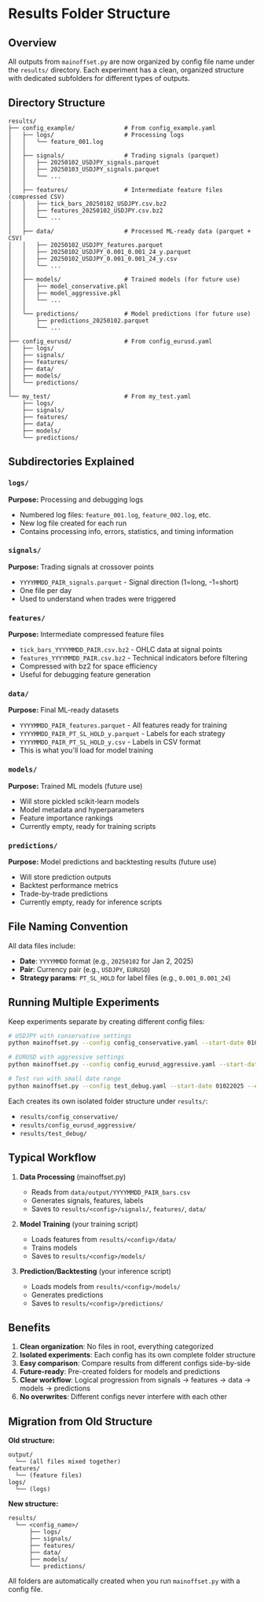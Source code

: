 # Results Folder Structure

## Overview

All outputs from `mainoffset.py` are now organized by config file name under the `results/` directory. Each experiment has a clean, organized structure with dedicated subfolders for different types of outputs.

## Directory Structure

```
results/
├── config_example/              # From config_example.yaml
│   ├── logs/                    # Processing logs
│   │   └── feature_001.log
│   │
│   ├── signals/                 # Trading signals (parquet)
│   │   ├── 20250102_USDJPY_signals.parquet
│   │   ├── 20250103_USDJPY_signals.parquet
│   │   └── ...
│   │
│   ├── features/                # Intermediate feature files (compressed CSV)
│   │   ├── tick_bars_20250102_USDJPY.csv.bz2
│   │   ├── features_20250102_USDJPY.csv.bz2
│   │   └── ...
│   │
│   ├── data/                    # Processed ML-ready data (parquet + CSV)
│   │   ├── 20250102_USDJPY_features.parquet
│   │   ├── 20250102_USDJPY_0.001_0.001_24_y.parquet
│   │   ├── 20250102_USDJPY_0.001_0.001_24_y.csv
│   │   └── ...
│   │
│   ├── models/                  # Trained models (for future use)
│   │   ├── model_conservative.pkl
│   │   ├── model_aggressive.pkl
│   │   └── ...
│   │
│   └── predictions/             # Model predictions (for future use)
│       ├── predictions_20250102.parquet
│       └── ...
│
├── config_eurusd/               # From config_eurusd.yaml
│   ├── logs/
│   ├── signals/
│   ├── features/
│   ├── data/
│   ├── models/
│   └── predictions/
│
└── my_test/                     # From my_test.yaml
    ├── logs/
    ├── signals/
    ├── features/
    ├── data/
    ├── models/
    └── predictions/
```

## Subdirectories Explained

### `logs/`
**Purpose:** Processing and debugging logs
- Numbered log files: `feature_001.log`, `feature_002.log`, etc.
- New log file created for each run
- Contains processing info, errors, statistics, and timing information

### `signals/`
**Purpose:** Trading signals at crossover points
- `YYYYMMDD_PAIR_signals.parquet` - Signal direction (1=long, -1=short)
- One file per day
- Used to understand when trades were triggered

### `features/`
**Purpose:** Intermediate compressed feature files
- `tick_bars_YYYYMMDD_PAIR.csv.bz2` - OHLC data at signal points
- `features_YYYYMMDD_PAIR.csv.bz2` - Technical indicators before filtering
- Compressed with bz2 for space efficiency
- Useful for debugging feature generation

### `data/`
**Purpose:** Final ML-ready datasets
- `YYYYMMDD_PAIR_features.parquet` - All features ready for training
- `YYYYMMDD_PAIR_PT_SL_HOLD_y.parquet` - Labels for each strategy
- `YYYYMMDD_PAIR_PT_SL_HOLD_y.csv` - Labels in CSV format
- This is what you'll load for model training

### `models/`
**Purpose:** Trained ML models (future use)
- Will store pickled scikit-learn models
- Model metadata and hyperparameters
- Feature importance rankings
- Currently empty, ready for training scripts

### `predictions/`
**Purpose:** Model predictions and backtesting results (future use)
- Will store prediction outputs
- Backtest performance metrics
- Trade-by-trade predictions
- Currently empty, ready for inference scripts

## File Naming Convention

All data files include:
- **Date**: `YYYYMMDD` format (e.g., `20250102` for Jan 2, 2025)
- **Pair**: Currency pair (e.g., `USDJPY`, `EURUSD`)
- **Strategy params**: `PT_SL_HOLD` for label files (e.g., `0.001_0.001_24`)

## Running Multiple Experiments

Keep experiments separate by creating different config files:

```bash
# USDJPY with conservative settings
python mainoffset.py --config config_conservative.yaml --start-date 01022025 --end-date 01312025

# EURUSD with aggressive settings  
python mainoffset.py --config config_eurusd_aggressive.yaml --start-date 01022025 --end-date 01312025

# Test run with small date range
python mainoffset.py --config test_debug.yaml --start-date 01022025 --end-date 01022025
```

Each creates its own isolated folder structure under `results/`:
- `results/config_conservative/`
- `results/config_eurusd_aggressive/`
- `results/test_debug/`

## Typical Workflow

1. **Data Processing** (mainoffset.py)
   - Reads from `data/output/YYYYMMDD_PAIR_bars.csv`
   - Generates signals, features, labels
   - Saves to `results/<config>/signals/`, `features/`, `data/`

2. **Model Training** (your training script)
   - Loads features from `results/<config>/data/`
   - Trains models
   - Saves to `results/<config>/models/`

3. **Prediction/Backtesting** (your inference script)
   - Loads models from `results/<config>/models/`
   - Generates predictions
   - Saves to `results/<config>/predictions/`

## Benefits

1. **Clean organization**: No files in root, everything categorized
2. **Isolated experiments**: Each config has its own complete folder structure
3. **Easy comparison**: Compare results from different configs side-by-side
4. **Future-ready**: Pre-created folders for models and predictions
5. **Clear workflow**: Logical progression from signals → features → data → models → predictions
6. **No overwrites**: Different configs never interfere with each other

## Migration from Old Structure

**Old structure:**
```
output/
  └── (all files mixed together)
features/
  └── (feature files)
logs/
  └── (logs)
```

**New structure:**
```
results/
  └── <config_name>/
      ├── logs/
      ├── signals/
      ├── features/
      ├── data/
      ├── models/
      └── predictions/
```

All folders are automatically created when you run `mainoffset.py` with a config file.
